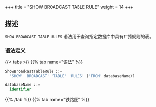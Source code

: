 +++
title = "SHOW BROADCAST TABLE RULE"
weight = 14
+++

## 描述

`SHOW BROADCAST TABLE RULES` 语法用于查询指定数据库中具有广播规则的表。

### 语法定义

{{< tabs >}}
{{% tab name="语法" %}}
```sql
ShowBroadcastTableRule ::=
  'SHOW' 'BROADCAST' 'TABLE' 'RULES' ('FROM' databaseName)? 

databaseName ::=
  identifier
```
{{% /tab %}}
{{% tab name="铁路图" %}}
<iframe frameborder="0" name="diagram" id="diagram" width="100%" height="100%"></iframe>
{{% /tab %}}
{{< /tabs >}}

### 补充说明

- 未指定 `databaseName` 时，默认是当前使用的 `DATABASE`； 如未使用 `DATABASE` 则会提示 `No database selected`。

### 返回值说明

| 列               | 说明    |
|-----------------|-------|
| broadcast_table | 广播表名称 |

### 示例

- 查询指定数据库中具有广播规则的表

```sql
SHOW BROADCAST TABLE RULES FROM sharding_db;
```

```sql
mysql> SHOW BROADCAST TABLE RULES FROM sharding_db;
+-----------------+
| broadcast_table |
+-----------------+
| t_a             |
| t_b             |
| t_c             |
+-----------------+
3 rows in set (0.00 sec)
```

- 查询当前逻辑库中具有广播规则的表

```sql
SHOW BROADCAST TABLE RULES;
```

```sql
mysql> SHOW BROADCAST TABLE RULES;
+-----------------+
| broadcast_table |
+-----------------+
| t_a             |
| t_b             |
| t_c             |
+-----------------+
3 rows in set (0.00 sec)
```

### 保留字

`SHOW`、`BROADCAST`、`TABLE`、`RULES`

### 相关链接

- [保留字](/cn/user-manual/shardingsphere-proxy/distsql/syntax/reserved-word/)